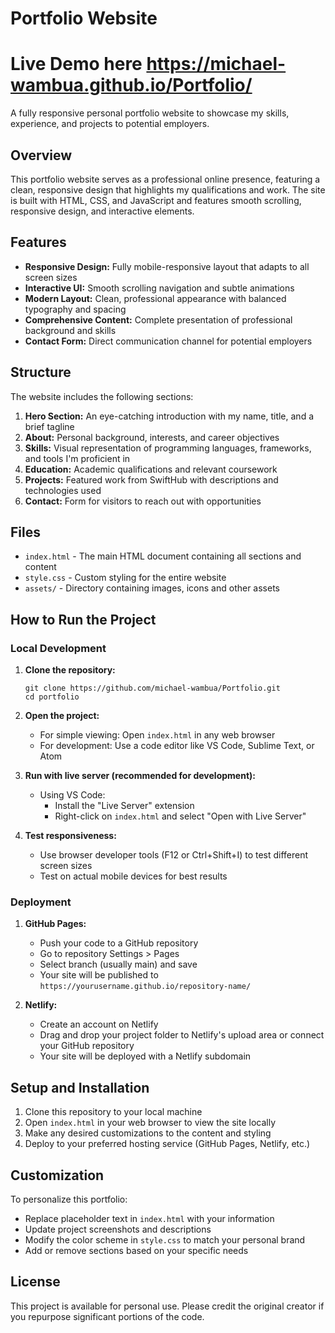 # Portfolio Website

# Live Demo here   https://michael-wambua.github.io/Portfolio/

A fully responsive personal portfolio website to showcase my skills, experience, and projects to potential employers.

## Overview

This portfolio website serves as a professional online presence, featuring a clean, responsive design that highlights my qualifications and work. The site is built with HTML, CSS, and JavaScript and features smooth scrolling, responsive design, and interactive elements.

## Features

- **Responsive Design:** Fully mobile-responsive layout that adapts to all screen sizes
- **Interactive UI:** Smooth scrolling navigation and subtle animations
- **Modern Layout:** Clean, professional appearance with balanced typography and spacing
- **Comprehensive Content:** Complete presentation of professional background and skills
- **Contact Form:** Direct communication channel for potential employers

## Structure

The website includes the following sections:

1. **Hero Section:** An eye-catching introduction with my name, title, and a brief tagline
2. **About:** Personal background, interests, and career objectives
3. **Skills:** Visual representation of programming languages, frameworks, and tools I'm proficient in
4. **Education:** Academic qualifications and relevant coursework
5. **Projects:** Featured work from SwiftHub with descriptions and technologies used
6. **Contact:** Form for visitors to reach out with opportunities

## Files

- `index.html` - The main HTML document containing all sections and content
- `style.css` - Custom styling for the entire website
- `assets/` - Directory containing images, icons and other assets

## How to Run the Project

### Local Development

1. **Clone the repository:**
   ```
   git clone https://github.com/michael-wambua/Portfolio.git
   cd portfolio
   ```

2. **Open the project:**
   - For simple viewing: Open `index.html` in any web browser
   - For development: Use a code editor like VS Code, Sublime Text, or Atom

3. **Run with live server (recommended for development):**
   - Using VS Code:
     - Install the "Live Server" extension
     - Right-click on `index.html` and select "Open with Live Server"
  

4. **Test responsiveness:**
   - Use browser developer tools (F12 or Ctrl+Shift+I) to test different screen sizes
   - Test on actual mobile devices for best results

### Deployment

1. **GitHub Pages:**
   - Push your code to a GitHub repository
   - Go to repository Settings > Pages
   - Select branch (usually main) and save
   - Your site will be published to `https://yourusername.github.io/repository-name/`

2. **Netlify:**
   - Create an account on Netlify
   - Drag and drop your project folder to Netlify's upload area or connect your GitHub repository
   - Your site will be deployed with a Netlify subdomain


## Setup and Installation

1. Clone this repository to your local machine
2. Open `index.html` in your web browser to view the site locally
3. Make any desired customizations to the content and styling
4. Deploy to your preferred hosting service (GitHub Pages, Netlify, etc.)

## Customization

To personalize this portfolio:

- Replace placeholder text in `index.html` with your information
- Update project screenshots and descriptions
- Modify the color scheme in `style.css` to match your personal brand
- Add or remove sections based on your specific needs


## License

This project is available for personal use. Please credit the original creator if you repurpose significant portions of the code.
